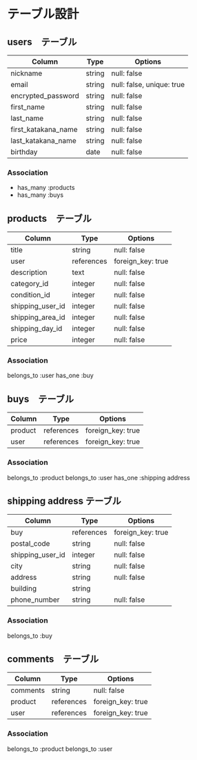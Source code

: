 # テーブル設計

## users　テーブル

| Column              | Type    | Options                   |
| ------------------- | ------- | -------------             |
| nickname            | string  | null: false               |
| email               | string  | null: false, unique: true |
| encrypted_password  | string  | null: false               |
| first_name          | string  | null: false               |
| last_name           | string  | null: false               |
| first_katakana_name | string  | null: false               |
| last_katakana_name  | string  | null: false               |
| birthday            | date    | null: false               |

### Association 

- has_many :products
- has_many :buys


## products　テーブル

| Column           | Type         | Options           |
| ---------------- | ------------ | ----------------- |
| title            | string       | null: false       |
| user             | references   | foreign_key: true |
| description      | text         | null: false       |
| category_id      | integer      | null: false       |
| condition_id     | integer      | null: false       |
| shipping_user_id | integer      | null: false       |
| shipping_area_id | integer      | null: false       |
| shipping_day_id  | integer      | null: false       |
| price            | integer      | null: false       |

### Association

belongs_to :user
has_one    :buy

## buys　テーブル

| Column             | Type       | Options           |
| ------------------ | ---------- | ----------------- |
| product            | references | foreign_key: true |
| user               | references | foreign_key: true |

### Association

belongs_to :product
belongs_to :user
has_one :shipping address

## shipping address テーブル

| Column           | Type       | Options           |
| ---------------- | ---------- | ----------------- |
| buy              | references | foreign_key: true |
| postal_code      | string     | null: false       |
| shipping_user_id | integer    | null: false       |
| city             | string     | null: false       |
| address          | string     | null: false       |
| building         | string     |                   |
| phone_number     | string     | null: false       |

### Association

belongs_to :buy

## comments　テーブル

| Column           | Type       | Options           |
| ---------------- | ---------- | ----------------- |
| comments         | string     | null: false       |
| product          | references | foreign_key: true |
| user             | references | foreign_key: true |

### Association

belongs_to :product
belongs_to :user